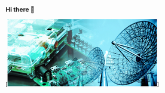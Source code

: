 ### Hi there 👋
[<img src="https://github.com/RonnyAgudo/RonnyAgudo/blob/master/electronica-y-telecomunicaciones-panel_derecho.jpg" />]
<!--
**RonnyAgudo/RonnyAgudo** is a ✨ _special_ ✨ repository because its `README.md` (this file) appears on your GitHub profile.
